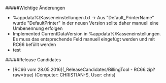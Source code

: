#####Wichtige Änderungen
* %appdata%\Kasseneinstellungen.txt -> Aus "Default_PrinterName" wurde "DefaultPrinter" in der neuen Version sollte daher manuell eine Umbenennung erfolgen
* Implemented CurrentDataVersion in %appdata%/Kasseneinstellungen. Es muss das entsprechende Feld manuell eingefügt werden und mit RC66 befüllt werden
* test
[](CHANGELOGEND)


#####Release Candidates
* [RC66 vom 28.05.2016](_ReleaseCandidates/BillingTool - RC66.zip?raw=true) (Computer: CHRISTIAN-S, User: chris)

